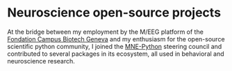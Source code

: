# Neuroscience open-source projects

At the bridge between my employment by the M/EEG platform of the
[Fondation Campus Biotech Geneva](https://hnp.fcbg.ch/) and my enthusiasm for the
open-source scientific python community, I joined the [MNE-Python](https://mne.tools)
steering council and contributed to several packages in its ecosystem, all used in
behavioral and neuroscience research.
